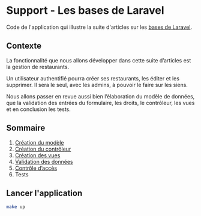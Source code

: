# Support - Les bases de Laravel

Code de l'application qui illustre la suite d'articles sur les [bases de Laravel](https://laravel-france.com/posts/les-bases-16-creation-du-modele).

## Contexte

La fonctionnalité que nous allons développer dans cette suite d’articles est la gestion de restaurants.

Un utilisateur authentifié pourra créer ses restaurants, les éditer et les supprimer. Il sera le seul, avec les admins, à pouvoir le faire sur les siens.

Nous allons passer en revue aussi bien l’élaboration du modèle de données, que la validation des entrées du formulaire, les droits, le contrôleur, les vues et en conclusion les tests.

## Sommaire

1. [Création du modèle](https://laravel-france.com/posts/les-bases-16-creation-du-modele)
2. [Création du contrôleur](https://laravel-france.com/posts/les-bases-26-creation-du-controleur)
3. [Création des vues](https://laravel-france.com/posts/les-bases-36-creation-des-vues)
4. [Validation des données](https://laravel-france.com/posts/les-bases-46-validation-des-donnees)
5. [Contrôle d’accès](https://laravel-france.com/posts/les-bases-56-controle-dacces)
6. Tests

## Lancer l'application

```bash
make up
```
